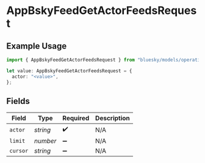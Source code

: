 # AppBskyFeedGetActorFeedsRequest

## Example Usage

```typescript
import { AppBskyFeedGetActorFeedsRequest } from "bluesky/models/operations";

let value: AppBskyFeedGetActorFeedsRequest = {
  actor: "<value>",
};
```

## Fields

| Field              | Type               | Required           | Description        |
| ------------------ | ------------------ | ------------------ | ------------------ |
| `actor`            | *string*           | :heavy_check_mark: | N/A                |
| `limit`            | *number*           | :heavy_minus_sign: | N/A                |
| `cursor`           | *string*           | :heavy_minus_sign: | N/A                |